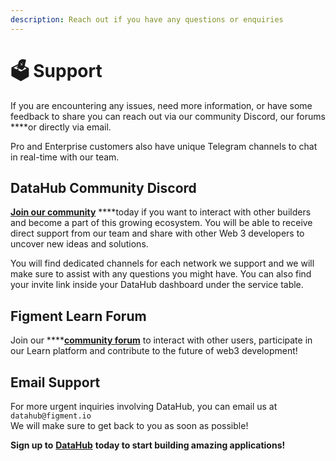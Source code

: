 ```yaml
---
description: Reach out if you have any questions or enquiries
---
```


# 🗳 Support

If you are encountering any issues, need more information, or have some feedback to share you can reach out via our community Discord, our forums ****or directly via email. 

Pro and Enterprise customers also have unique Telegram channels to chat in real-time with our team. 

## DataHub Community Discord

[**Join our community**](https://discord.gg/fszyM7K) ****today if you want to interact with other builders and become a part of this growing ecosystem. You will be able to receive direct support from our team and share with other Web 3 developers to uncover new ideas and solutions. 

You will find dedicated channels for each network we support and we will make sure to assist with any questions you might have. You can also find your invite link inside your DataHub dashboard under the service table. 

## Figment Learn Forum

Join our ****[**community forum**](https://community.figment.io) to interact with other users, participate in our Learn platform and contribute to the future of web3 development!

## Email Support

For more urgent inquiries involving DataHub, you can email us at `datahub@figment.io`   
We will make sure to get back to you as soon as possible!



**Sign up to** [**DataHub**](https://figment.io/datahub-waitlist/) **today to start building amazing applications!** 

